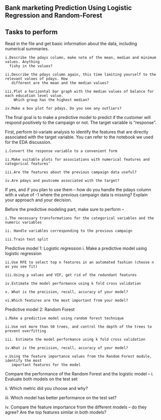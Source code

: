## Bank marketing Prediction Using Logistic Regression and Random-Forest
## Tasks to perform
Read in the file and get basic information about the data, including numerical summaries.

    i.Describe the pdays column, make note of the mean, median and minimum values. Anything
      fishy in the values?
      
    ii.Describe the pdays column again, this time limiting yourself to the relevant values of pdays. How
       different are the mean and the median values?
       
    iii.Plot a horizontal bar graph with the median values of balance for each education level value.
        Which group has the highest median?
        
    iv.Make a box plot for pdays. Do you see any outliers?
    
The final goal is to make a predictive model to predict if the customer will respond positively to the
campaign or not. The target variable is “response”.

First, perform bi-variate analysis to identify the features that are directly associated with the target
variable. You can refer to the notebook we used for the EDA discussion.

    i.Convert the response variable to a convenient form
      
    ii.Make suitable plots for associations with numerical features and categorical features’
      
    iii.Are the features about the previous campaign data useful?
      
    iv.Are pdays and poutcome associated with the target?
      
If yes, and if you plan to use them – how do you handle the pdays column with a value of -1 where the
previous campaign data is missing? Explain your approach and your decision.

Before the predictive modeling part, make sure to perform –

    i.The necessary transformations for the categorical variables and the numeric variables
    
    ii. Handle variables corresponding to the previous campaign
    
    iii.Train test split
    
Predictive model 1: Logistic regression
    i. Make a predictive model using logistic regression
   
    ii.Use RFE to select top n features in an automated fashion (choose n as you see fit)
   
    iii.Using p values and VIF, get rid of the redundant features
   
    iv.Estimate the model performance using k fold cross validation
   
    v. What is the precision, recall, accuracy of your model?
   
    vi.Which features are the most important from your model?
   
Predictive model 2: Random Forest

    i.Make a predictive model using random forest technique
    
    ii.Use not more than 50 trees, and control the depth of the trees to prevent overfitting
    
    iii. Estimate the model performance using k fold cross validation
    
    iv.What is the precision, recall, accuracy of your model?
    
    v.Using the feature importance values from the Random Forest module, identify the most
       important features for the model

Compare the performance of the Random Forest and the logistic model –
    i. Evaluate both models on the test set
  
   ii. Which metric did you choose and why?
  
   iii. Which model has better performance on the test set?
  
   iv. Compare the feature importance from the different models – do they agree? Are the top
       features similar in both models?
